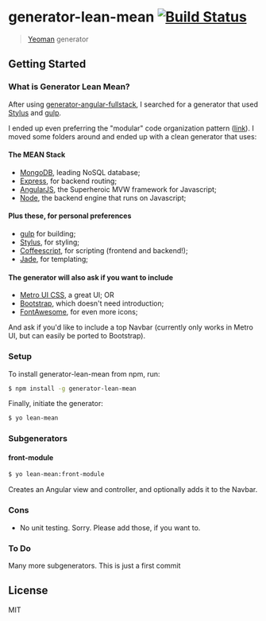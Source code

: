 # generator-lean-mean [![Build Status](https://travis-ci.org/Phenome/generator-lean-mean.svg?branch=master)](https://travis-ci.org/Phenome/generator-lean-mean)

> [Yeoman](http://yeoman.io) generator


## Getting Started

### What is Generator Lean Mean?

After using [generator-angular-fullstack](https://www.npmjs.org/package/generator-angular-fullstack), I searched for a generator that used [Stylus](http://learnboost.github.io/stylus/) and [gulp](http://www.gulpjs.com).

I ended up even preferring the "modular" code organization pattern ([link](https://medium.com/opinionated-angularjs/9f01b594bf06)). I moved some folders around and ended up with a clean generator that uses:

#### The MEAN Stack
* [MongoDB](http://www.mongodb.org/), leading NoSQL database;
* [Express](http://expressjs.com/), for backend routing;
* [AngularJS](https://angularjs.org/), the Superheroic MVW framework for Javascript;
* [Node](http://nodejs.org/), the backend engine that runs on Javascript;

#### Plus these, for personal preferences
* [gulp](http://www.gulpjs.com) for building;
* [Stylus](http://learnboost.github.io/stylus/), for styling;
* [Coffeescript](http://coffeescript.org/), for scripting (frontend and backend!);
* [Jade](http://jade-lang.com/), for templating;

#### The generator will also ask if you want to include
* [Metro UI CSS](http://metroui.org.ua/), a great UI;
OR
* [Bootstrap](http://getbootstrap.com/), which doesn't need introduction;
* [FontAwesome](http://fortawesome.github.io/Font-Awesome/), for even more icons;

And ask if you'd like to include a top Navbar (currently only works in Metro UI, but can easily be ported to Bootstrap).

### Setup
To install generator-lean-mean from npm, run:

```bash
$ npm install -g generator-lean-mean
```

Finally, initiate the generator:

```bash
$ yo lean-mean
```

### Subgenerators
#### front-module

```bash
$ yo lean-mean:front-module
```

Creates an Angular view and controller, and optionally adds it to the Navbar.


### Cons
* No unit testing. Sorry. Please add those, if you want to.

### To Do
Many more subgenerators. This is just a first commit


## License

MIT
